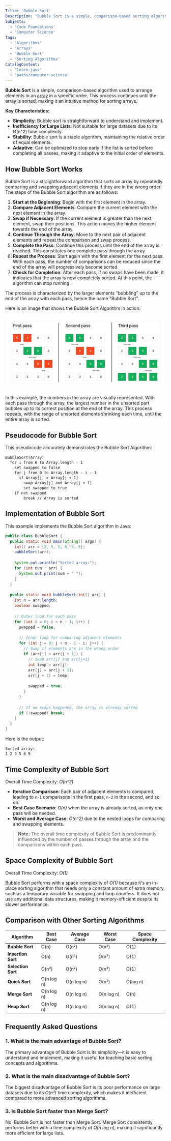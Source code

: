 ```yaml
---
Title: 'Bubble Sort'
Description: 'Bubble Sort is a simple, comparison-based sorting algorithm used to arrange elements in an array in a specific order.'
Subjects:
  - 'Code Foundations'
  - 'Computer Science'
Tags:
  - 'Algorithms'
  - 'Arrays'
  - 'Bubble Sort'
  - 'Sorting Algorithms'
CatalogContent:
  - 'learn-java'
  - 'paths/computer-science'
---
```


**Bubble Sort** is a simple, comparison-based algorithm used to arrange elements in an [array](https://www.codecademy.com/resources/docs/java/arrays) in a specific order. This process continues until the array is sorted, making it an intuitive method for sorting arrays.

**Key Characteristics:**

- **Simplicity**: Bubble sort is straightforward to understand and implement.
- **Inefficiency for Large Lists**: Not suitable for large datasets due to its O(n^2) time complexity.
- **Stability**: Bubble sort is a stable algorithm, maintaining the relative order of equal elements.
- **Adaptive**: Can be optimized to stop early if the list is sorted before completing all passes, making it adaptive to the initial order of elements.

## How Bubble Sort Works

Bubble Sort is a straightforward algorithm that sorts an array by repeatedly comparing and swapping adjacent elements if they are in the wrong order. The steps of the Bubble Sort algorithm are as follows:

1. **Start at the Beginning**: Begin with the first element in the array.
2. **Compare Adjacent Elements**: Compare the current element with the next element in the array.
3. **Swap if Necessary**: If the current element is greater than the next element, swap their positions. This action moves the higher element towards the end of the array.
4. **Continue Through the Array**: Move to the next pair of adjacent elements and repeat the comparison and swap process.
5. **Complete the Pass**: Continue this process until the end of the array is reached. This constitutes one complete pass through the array.
6. **Repeat the Process**: Start again with the first element for the next pass. With each pass, the number of comparisons can be reduced since the end of the array will progressively become sorted.
7. **Check for Completion**: After each pass, if no swaps have been made, it indicates that the array is now completely sorted. At this point, the algorithm can stop running.

The process is characterized by the larger elements "bubbling" up to the end of the array with each pass, hence the name "Bubble Sort".

Here is an image that shows the Bubble Sort Algorithm in action:

![Bubble Sort Algorithm](https://raw.githubusercontent.com/Codecademy/docs/main/media/bubble-sort.png)

In this example, the numbers in the array are visually represented. With each pass through the array, the largest number in the unsorted part bubbles up to its correct position at the end of the array. This process repeats, with the range of unsorted elements shrinking each time, until the entire array is sorted.

## Pseudocode for Bubble Sort

This pseudocode accurately demonstrates the Bubble Sort Algorithm:

```pseudo
BubbleSort(Array)
  for i from 0 to Array.length - 1
    set swapped to false
    for j from 0 to Array.length - i - 1
      if Array[j] > Array[j + 1]
        swap Array[j] and Array[j + 1]
        set swapped to true
    if not swapped
        break // Array is sorted
```

## Implementation of Bubble Sort

This example implements the Bubble Sort algorithm in Java:

```java
public class BubbleSort {
  public static void main(String[] args) {
    int[] arr = {2, 5, 1, 6, 9, 5};
    bubbleSort(arr);

    System.out.println("Sorted array:");
    for (int num : arr) {
      System.out.print(num + " ");
    }
  }

  public static void bubbleSort(int[] arr) {
    int n = arr.length;
    boolean swapped;

    // Outer loop for each pass
    for (int i = 0; i < n - 1; i++) {
      swapped = false;

      // Inner loop for comparing adjacent elements
      for (int j = 0; j < n - 1 - i; j++) {
        // Swap if elements are in the wrong order
        if (arr[j] > arr[j + 1]) {
          // Swap arr[j] and arr[j+1]
          int temp = arr[j];
          arr[j] = arr[j + 1];
          arr[j + 1] = temp;

          swapped = true;
        }
      }

      // If no swaps happened, the array is already sorted
      if (!swapped) break;
    }
  }
}
```

Here is the output:

```shell
Sorted array:
1 2 5 5 6 9
```

## Time Complexity of Bubble Sort

Overall Time Complexity: _O(n^2)_

- **Iterative Comparison**: Each pair of adjacent elements is compared, leading to `n-1` comparisons in the first pass, `n-2` in the second, and so on.
- **Best Case Scenario**: _O(n)_ when the array is already sorted, as only one pass will be needed.
- **Worst and Average Case**: _O(n^2)_ due to the nested loops for comparing and swapping elements.

> **Note:** The overall time complexity of Bubble Sort is predominantly influenced by the number of passes through the array and the comparisons within each pass.

## Space Complexity of Bubble Sort

Overall Time Complexity: _O(1)_

Bubble Sort performs with a space complexity of _O(1)_ because it's an in-place sorting algorithm that needs only a constant amount of extra memory, such as a temporary variable for swapping and loop counters. It does not use any additional data structures, making it memory-efficient despite its slower performance.

## Comparison with Other Sorting Algorithms

| Algorithm          | Best Case  | Average Case | Worst Case | Space Complexity |
| ------------------ | ---------- | ------------ | ---------- | ---------------- |
| **Bubble Sort**    | O(n)       | O(n²)        | O(n²)      | O(1)             |
| **Insertion Sort** | O(n)       | O(n²)        | O(n²)      | O(1)             |
| **Selection Sort** | O(n²)      | O(n²)        | O(n²)      | O(1)             |
| **Quick Sort**     | O(n log n) | O(n log n)   | O(n²)      | O(log n)         |
| **Merge Sort**     | O(n log n) | O(n log n)   | O(n log n) | O(n)             |
| **Heap Sort**      | O(n log n) | O(n log n)   | O(n log n) | O(1)             |

## Frequently Asked Questions

### 1. What is the main advantage of Bubble Sort?

The primary advantage of Bubble Sort is its simplicity—it is easy to understand and implement, making it useful for teaching basic sorting concepts and algorithms.

### 2. What is the main disadvantage of Bubble Sort?

The biggest disadvantage of Bubble Sort is its poor performance on large datasets due to its _O(n²)_ time complexity, which makes it inefficient compared to more advanced sorting algorithms.

### 3. Is Bubble Sort faster than Merge Sort?

No, Bubble Sort is not faster than Merge Sort. Merge Sort consistently performs better with a time complexity of _O(n log n)_, making it significantly more efficient for large lists.
